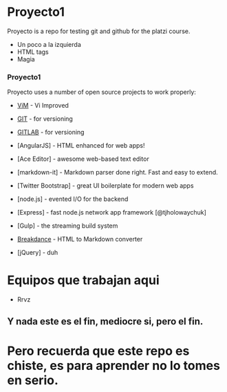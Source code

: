 # Proyecto1

Proyecto is a repo for testing git and github for the platzi course.

  - Un poco a la izquierda
  - HTML tags
  - Magia


### Proyecto1

Proyecto uses a number of open source projects to work properly:

* [ViM](https://www.vim.org) - Vi Improved
* [GIT](https://github.com) - for versioning
* [GITLAB](https://gitlab.com) - for versioning

* [AngularJS] - HTML enhanced for web apps!
* [Ace Editor] - awesome web-based text editor
* [markdown-it] - Markdown parser done right. Fast and easy to extend.
* [Twitter Bootstrap] - great UI boilerplate for modern web apps
* [node.js] - evented I/O for the backend
* [Express] - fast node.js network app framework [@tjholowaychuk]
* [Gulp] - the streaming build system
* [Breakdance](http://breakdance.io) - HTML to Markdown converter
* [jQuery] - duh

# Equipos que trabajan aqui
* Rrvz

## Y nada este es el fin, mediocre si, pero el fin.

# Pero recuerda que este repo es chiste, es para aprender no lo tomes en serio.
